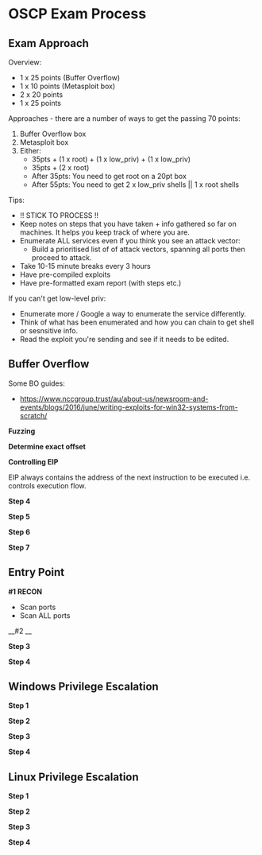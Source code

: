 # OSCP Exam Process

## Exam Approach

Overview:
* 1 x 25 points (Buffer Overflow)
* 1 x 10 points (Metasploit box)
* 2 x 20 points
* 1 x 25 points

Approaches - there are a number of ways to get the passing 70 points:
1. Buffer Overflow box
2. Metasploit box
3. Either:
    * 35pts + (1 x root) + (1 x low_priv) + (1 x low_priv)
    * 35pts + (2 x root)
    * After 35pts: You need to get root on a 20pt box
    * After 55pts: You need to get 2 x low_priv shells || 1 x root shells

Tips:
* !! STICK TO PROCESS !!
* Keep notes on steps that you have taken + info gathered so far on machines. It helps you keep track of where you are.
* Enumerate ALL services even if you think you see an attack vector:
    * Build a prioritised list of of attack vectors, spanning all ports then proceed to attack.
* Take 10-15 minute breaks every 3 hours
* Have pre-compiled exploits
* Have pre-formatted exam report (with steps etc.)

If you can't get low-level priv:
* Enumerate more / Google a way to enumerate the service differently.
* Think of what has been enumerated and how you can chain to get shell or sesnsitive info.
* Read the exploit you're sending and see if it needs to be edited.

## Buffer Overflow

Some BO guides:
* https://www.nccgroup.trust/au/about-us/newsroom-and-events/blogs/2016/june/writing-exploits-for-win32-systems-from-scratch/

__Fuzzing__

__Determine exact offset__

__Controlling EIP__

EIP always contains the address of the next instruction to be executed i.e. controls execution flow.

__Step 4__

__Step 5__

__Step 6__

__Step 7__



## Entry Point

__#1 RECON__

* Scan ports
* Scan ALL ports

__#2 __

__Step 3__

__Step 4__




## Windows Privilege Escalation

__Step 1__

__Step 2__

__Step 3__

__Step 4__


## Linux Privilege Escalation

__Step 1__

__Step 2__

__Step 3__

__Step 4__

